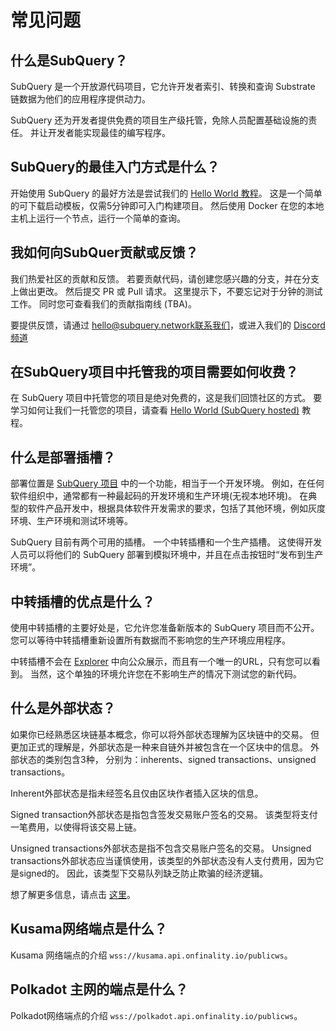 # 常见问题

## 什么是SubQuery？

SubQuery 是一个开放源代码项目，它允许开发者索引、转换和查询 Substrate 链数据为他们的应用程序提供动力。

SubQuery 还为开发者提供免费的项目生产级托管，免除人员配置基础设施的责任。 并让开发者能实现最佳的编写程序。

## SubQuery的最佳入门方式是什么？

开始使用 SubQuery 的最好方法是尝试我们的 [Hello World 教程](../quickstart/helloworld-localhost.md)。 这是一个简单的可下载启动模板，仅需5分钟即可入门构建项目。 然后使用 Docker 在您的本地主机上运行一个节点，运行一个简单的查询。

## 我如何向SubQuer贡献或反馈？

我们热爱社区的贡献和反馈。 若要贡献代码，请创建您感兴趣的分支，并在分支上做出更改。 然后提交 PR 或 Pull 请求。 这里提示下，不要忘记对于分钟的测试工作。 同时您可查看我们的贡献指南线 (TBA)。

要提供反馈，请通过 hello@subquery.network联系我们，或进入我们的 [Discord 频道](https://discord.com/invite/78zg8aBSMG)

## 在SubQuery项目中托管我的项目需要如何收费？

在 SubQuery 项目中托管您的项目是绝对免费的，这是我们回馈社区的方式。 要学习如何让我们一托管您的项目，请查看 [Hello World (SubQuery hosted)](../quickstart/helloworld-hosted.md) 教程。

## 什么是部署插槽？

部署位置是 [SubQuery 项目](https://project.subquery.network) 中的一个功能，相当于一个开发环境。 例如，在任何软件组织中，通常都有一种最起码的开发环境和生产环境(无视本地环境)。 在典型的软件产品开发中，根据具体软件开发需求的要求，包括了其他环境，例如灰度环境、生产环境和测试环境等。

SubQuery 目前有两个可用的插槽。 一个中转插槽和一个生产插槽。 这使得开发人员可以将他们的 SubQuery 部署到模拟环境中，并且在点击按钮时“发布到生产环境”。

## 中转插槽的优点是什么？

使用中转插槽的主要好处是，它允许您准备新版本的 SubQuery 项目而不公开。 您可以等待中转插槽重新设置所有数据而不影响您的生产环境应用程序。

中转插槽不会在 [Explorer](https://explorer.subquery.network/) 中向公众展示，而且有一个唯一的URL，只有您可以看到。 当然，这个单独的环境允许您在不影响生产的情况下测试您的新代码。

## 什么是外部状态？

如果你已经熟悉区块链基本概念，你可以将外部状态理解为区块链中的交易。 但更加正式的理解是，外部状态是一种来自链外并被包含在一个区块中的信息。 外部状态的类别包含3种， 分别为：inherents、signed transactions、unsigned transactions。

Inherent外部状态是指未经签名且仅由区块作者插入区块的信息。

Signed transaction外部状态是指包含签发交易账户签名的交易。 该类型将支付一笔费用，以使得将该交易上链。

Unsigned transactions外部状态是指不包含交易账户签名的交易。 Unsigned transactions外部状态应当谨慎使用，该类型的外部状态没有人支付费用，因为它是signed的。 因此，该类型下交易队列缺乏防止欺骗的经济逻辑。

想了解更多信息，请点击 [这里](https://substrate.dev/docs/en/knowledgebase/learn-substrate/extrinsics)。

## Kusama网络端点是什么？

Kusama 网络端点的介绍 `wss://kusama.api.onfinality.io/publicws`。

## Polkadot 主网的端点是什么？

Polkadot网络端点的介绍 `wss://polkadot.api.onfinality.io/publicws`。
